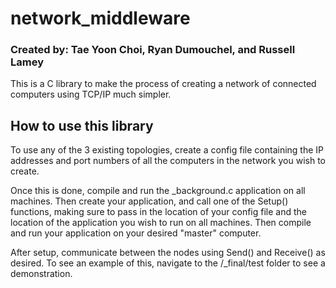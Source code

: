 # network_middleware
### Created by: Tae Yoon Choi, Ryan Dumouchel, and Russell Lamey

This is a C library to make the process of creating a network of connected computers using TCP/IP much simpler.

## How to use this library

To use any of the 3 existing topologies, create a config file containing the IP addresses and port numbers of all the computers in the network you wish to create.

Once this is done, compile and run the \_background.c application on all machines. Then create your application, and call one of the Setup() functions, making sure to pass in the location of your config file and the location of the application you wish to run on all machines. Then compile and run your application on your desired "master" computer.

After setup, communicate between the nodes using Send() and Receive() as desired. To see an example of this, navigate to the /\_final/test folder to see a demonstration.
